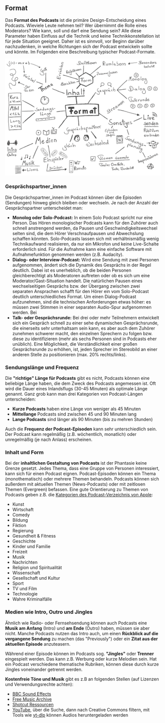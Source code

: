 ## Format

Das **Format des Podcasts** ist die primäre Design-Entscheidung eines Podcasts. Wieviele Leute nehmen teil? Wer übernimmt die Rolle eines Moderators? Wie kann, soll und darf eine Sendung sein? Alle diese Parameter haben Einfluss auf die Technik und keine Technikkonstellation ist für jede Situation geeignet. Daher ist es sinnvoll, vor Beginn darüber nachzudenken, in welche Richtungen sich der Podcast entwickeln sollte und könnte. Im Folgenden eine Beschreibung typischer Podcast-Formate.

![Originalbild: Marco Hitschler auf zirkusliebe.de, CC BY, <https://www.unmus.de/podcast-in-a-nutshell/>](images/1200px-Zirkusliebe-cc-by-podcast-in-a-nutshell-format.png)

### Gesprächspartner_innen

Die Gesprächspartner_innen im Podcast können über die Episoden (Sendungen) hinweg gleich bleiben oder wechseln. Je nach der Anzahl der Gesprächspartner unterscheidet man:

* **Monolog oder Solo-Podcast:** In einem Solo Podcast spricht nur eine Person. Das Hören monologischer Podcasts kann für den Zuhörer auch schnell anstrengend werden, da Pausen und Geschwindigkeitswechsel selten sind, die dem Hörer Verschnaufpausen und Abwechslung schaffen könnten. Solo-Podcasts lassen sich mit verhältnismäßig wenig Technikaufwand realisieren, da nur ein Mikrofon und keine Live-Schalte erforderlich sind. Für die Aufnahme kann eine einfache Software mit Aufnahmefunktion genommen werden (z.B. Audacity).
* **Dialog- oder Interview-Podcast:** Wird eine Sendung mit zwei Personen aufgenommen, ändert sich die Dynamik des Gesprächs in der Regel deutlich. Dabei ist es unerheblich, ob die beiden Personen gleichberechtigt als Moderatoren auftreten oder ob es sich um eine Moderator/Gast-Situation handelt. Die natürlichen Pausen eines wechselseitigen Gesprächs bzw. der Übergang zwischen zwei separaten Ansprachen schafft für den Hörer ein vom Solo-Podcast deutlich unterschiedliches Format. Um einen Dialog-Podcast aufzunehmen, sind die technischen Anforderungen etwas höher: es müssen zwei Stimmen in einer separaten Audio-Spur aufgenommen werden. Bei  
* **Talk- oder Gesprächsrunde:** Bei drei oder mehr Teilnehmern entwickelt sich ein Gespräch schnell zu einer sehe dynamischen Gesprächsrunde, die einerseits sehr unterhaltsam sein kann, es aber auch dem Zuhörer zunehmen schwerer macht, den einzelnen Sprechern zu folgen bzw. diese zu identifizieren (mehr als sechs Personen sind in Podcasts eher unüblich). Eine Möglichkeit, die Verständlichkeit einer großen Gesprächsrunde zu erhöhen, ist, jeden Sprecher im Stereobild an einer anderen Stelle zu positionieren (max. 20% rechts/links). 

### Sendungslänge und Frequenz

Die **"richtige" Länge für Podcasts** gibt es nicht, Podcasts können eine beliebige Länge haben, die dem Zweck des Podcasts angemessen ist. Oft wird die Dauer eines Inlandsflugs (30-45 Minuten) als optimale Länge genannt. Ganz grob kann man drei Kategorien von Podcast-Längen unterscheiden:

* **Kurze Podcasts** haben eine Länge von weniger als 45 Minuten
* **Mittellange** Podcasts sind zwischen 45 und 90 Minuten lang
* **Lange Podcasts** sind länger als 90 Minuten (bis zu mehren Stunden)

Auch die **Frequenz der Podcast-Episoden** kann sehr unterschiedlich sein. Der Podcast kann regelmäßig (z.B. wöchentlich, monatlich) oder unregelmäßig (je nach Anlass) erscheinen.

### Inhalt und Form

Bei der **inhaltlichen Gestaltung von Podcasts** ist der Phantasie keine Grenze gesetzt. Jedes Thema, dass eine Gruppe von Personen interessiert, kann sich für einen Podcast eignen. Podcast-Episoden können ein Thema (monothematisch) oder mehrere Themen behandeln. Podcasts können sich außerdem mit aktuellen Themen (News-Podcasts) oder mit zeitlosen Themen (Evergreen) befassen. Eine gute Orientierung zu Themen von Podcasts geben z.B. die [Kategorien des Podcast-Verzeichnis von Apple](https://podcasters.apple.com/de-de/support/1691-apple-podcasts-categories):

* Kunst
* Wirtschaft
* Comedy
* Bildung
* Fiktion
* Regierung
* Gesundheit & Fitness
* Geschichte
* Kinder und Familie
* Freizeit
* Musik
* Nachrichten
* Religion und Spiritualität
* Wissenschaft
* Gesellschaft und Kultur
* Sport
* TV und Film
* Technologie
* Wahre Kriminalfälle

### Medien wie Intro, Outro und Jingles

Ähnlich wie Radio- oder Fernsehsendung können auch Podcasts eine **Musik am Anfang** (Intro) und **am Ende** (Outro) haben, müssen sie aber nicht. Manche Podcasts nutzen das Intro auch, um einen **Rückblick auf die vergangene Sendung** zu machen (das "Previously") oder ein **Zitat aus der aktuellen Episode** anzuteasern.

Während einer Episode können im Podcasts sog. **"Jingles"** oder **Trenner** eingespielt werden. Das kann z.B. Werbung oder kurze Melodien sein. Hat ein Podcast verschiedene thematische Rubriken, können diese durch kurze Jingles voneinander getrennt werden.

**Kostenfreie Töne und Musik** gibt es z.B an folgenden Stellen (auf Lizenzen und Verwendungsrechte achten):

- [BBC Sound Effects](https://sound-effects.bbcrewind.co.uk)
- [Free Music Archive](https://freemusicarchive.org/home)
- [Shotcut Ressourcen](https://shotcut.org/resources/)
- [YouTube](https://youtube.com), über die Suche, dann nach Creative Commons filtern, mit Tools wie [yt-dlp](https://github.com/yt-dlp/yt-dlp) können Audios heruntergeladen werden
